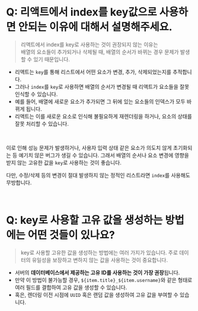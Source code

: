 # Q: 리액트에서 index를 key값으로 사용하면 안되는 이유에 대해서 설명해주세요.
> 리액트에서 index를 key로 사용하는 것이 권장되지 않는 이유는  
> 배열의 요소들이 추가되거나 삭제될 때, 배열의 순서가 바뀌는 경우 문제가 발생할 수 있기 때문입니다.

- 리액트는 `key`를 통해 리스트에서 어떤 요소가 변경, 추가, 삭제되었는지를 추적합니다.
- 그러나 `index`를 `key`로 사용하면 배열의 순서가 변경될 때 리액트가 요소들을 잘못 인식할 수 있습니다.
- 예를 들어, 배열에 새로운 요소가 추가되면 그 뒤에 있는 요소들의 인덱스가 모두 바뀌게 됩니다.
- 리액트는 이를 새로운 요소로 인식해 불필요하게 재렌더링을 하거나, 요소의 상태를 잘못 처리할 수 있습니다.

<br/>

이로 인해 성능 문제가 발생하거나, 사용자 입력 상태 같은 요소가 의도치 않게 초기화되는 등 예기치 않은 버그가 생길 수 있습니다. 그래서 배열의 순서나 요소 변경에 영향을 받지 않는 고유한 값을 `key`로 사용하는 것이 좋습니다.

다만, 수정/삭제 등의 변경이 절대 발생하지 않는 정적인 리스트라면 `index`를 사용해도 무방합니다.

<br/>

# Q: key로 사용할 고유 값을 생성하는 방법에는 어떤 것들이 있나요?
> key로 사용할 고유한 값을 생성하는 방법에는 여러 가지가 있습니다. 
> 주로 데이터의 유일성을 보장하고 변하지 않는 값을 사용하는 것이 중요합니다.

- 서버의 **데이터베이스에서 제공하는 고유 ID를 사용하는 것이 가장 권장**됩니다. 
- 만약 이 방법이 불가능할 경우, `${item.title}_${item.username}`와 같은 형태로 여러 필드를 결합하여 고유 값을 생성할 수 있습니다. 
- 혹은, 렌더링 이전 시점에 `UUID` 혹은 랜덤 값을 생성하여 고유 값을 부여할 수 있습니다.
     

